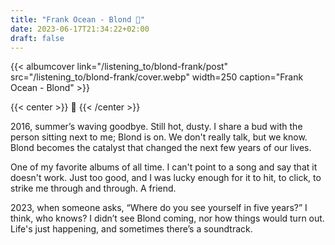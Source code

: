 ```yaml
---
title: "Frank Ocean - Blond 🐐"
date: 2023-06-17T21:34:22+02:00
draft: false
---
```


{{< albumcover
    link="/listening_to/blond-frank/post"
    src="/listening_to/blond-frank/cover.webp"
    width=250
    caption="Frank Ocean - Blond"
    >}}

{{< center >}}
🐐
{{< /center >}}


2016, summer’s waving goodbye. Still hot, dusty. I share a bud with the person sitting next to me; Blond is on. We don't really talk, but we know. Blond becomes the catalyst that changed the next few years of our lives.

One of my favorite albums of all time. I can't point to a song and say that it doesn't work. Just too good, and I was lucky enough for it to hit, to click, to strike me through and through. A friend.

2023, when someone asks, “Where do you see yourself in five years?” I think, who knows? I didn’t see Blond coming, nor how things would turn out. Life's just happening, and sometimes there’s a soundtrack.
